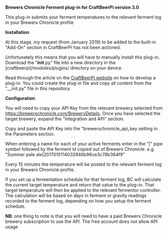 <strong>Brewers Chronicle Ferment plug-in for CraftBeerPi version 3.0</strong>

This plug-in submits your ferment temperatures to the relevant ferment log in your Brewers Chronicle profile

<strong>Installation</strong>

At this stage, my request (from January 2019) to be added to the built-in "Add-On" section in CraftBeerPi has not been actioned.

Unfortunately this means that you will have to manually install this plug-in. Download the "__init__.py" file into a new directory in the [craftbeerpi]/modules/plugins/ directory on your device.

Read through the article on the <a href="https://github.com/Manuel83/craftbeerpi3/wiki/Extending-CraftBeerPi">CraftBeerPi website</a> on how to develop a plug-in. You could create the plug-in file and copy all content from the "__init.py" file in this repository.

<strong>Configuration</strong>

You will need to copy your API Key from the relevant brewery selected from https://brewerschronicle.com/BreweryDetails. Once you have selected the target brewery, expand the "Integration and API" section.

Copy and paste the API Key into the "brewerschronicle_api_key setting in the Parameters section.

When entering a name for each of your active ferments enter in the "|" pipe symbol followed by the ferment id copied out of Brewers Chronicle.
e.g "Summer pale ale|2017010114032846b96ce3c78b364f9"

Every 15 minutes the temperature will be posted to the relevant ferment log in your Brewers Chronicle profile.

If you set up a fermentation schedule for that ferment log, BC will calculate the current target temperature and return that value to the plug-in. That target temperature will then be applied to the relevant fermentor controller. The calculation will be based on days in ferment or gravity readings recorded to the ferment log, depending on how you setup the ferment schedule.

<strong>NB</strong>: one thing to note is that you will need to have a paid Brewers Chronicle brewery subscription to use the API. The free account does not allow API usage
